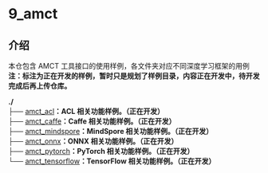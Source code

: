 # 9_amct

## 介绍

本仓包含 AMCT 工具接口的使用样例，各文件夹对应不同深度学习框架的用例  
**注：标注为正在开发的样例，暂时只是规划了样例目录，内容正在开发中，待开发完成后再上传仓库。**

**./**  
├── [amct_acl](./amct_acl)**：ACL 相关功能样例。（正在开发）**  
├── [amct_caffe](./amct_caffe)**：Caffe 相关功能样例。（正在开发）**  
├── [amct_mindspore](./amct_mindspore)**：MindSpore 相关功能样例。（正在开发）**  
├── [amct_onnx](./amct_onnx)**：ONNX 相关功能样例。（正在开发）**  
├── [amct_pytorch](./amct_pytorch)**：PyTorch 相关功能样例。（正在开发）**  
└── [amct_tensorflow](./amct_tensorflow)**：TensorFlow 相关功能样例。（正在开发）**
